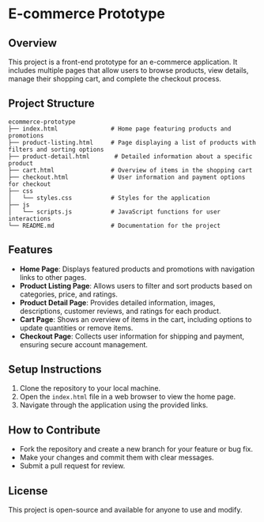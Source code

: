 # E-commerce Prototype

## Overview
This project is a front-end prototype for an e-commerce application. It includes multiple pages that allow users to browse products, view details, manage their shopping cart, and complete the checkout process.

## Project Structure
```
ecommerce-prototype
├── index.html               # Home page featuring products and promotions
├── product-listing.html     # Page displaying a list of products with filters and sorting options
├── product-detail.html       # Detailed information about a specific product
├── cart.html                # Overview of items in the shopping cart
├── checkout.html            # User information and payment options for checkout
├── css
│   └── styles.css           # Styles for the application
├── js
│   └── scripts.js           # JavaScript functions for user interactions
└── README.md                # Documentation for the project
```

## Features
- **Home Page**: Displays featured products and promotions with navigation links to other pages.
- **Product Listing Page**: Allows users to filter and sort products based on categories, price, and ratings.
- **Product Detail Page**: Provides detailed information, images, descriptions, customer reviews, and ratings for each product.
- **Cart Page**: Shows an overview of items in the cart, including options to update quantities or remove items.
- **Checkout Page**: Collects user information for shipping and payment, ensuring secure account management.

## Setup Instructions
1. Clone the repository to your local machine.
2. Open the `index.html` file in a web browser to view the home page.
3. Navigate through the application using the provided links.

## How to Contribute
- Fork the repository and create a new branch for your feature or bug fix.
- Make your changes and commit them with clear messages.
- Submit a pull request for review.

## License
This project is open-source and available for anyone to use and modify.